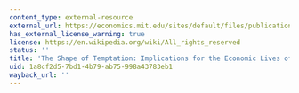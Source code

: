 ```yaml
---
content_type: external-resource
external_url: https://economics.mit.edu/sites/default/files/publications/The%20Shape%20of%20Temptation.pdf
has_external_license_warning: true
license: https://en.wikipedia.org/wiki/All_rights_reserved
status: ''
title: 'The Shape of Temptation: Implications for the Economic Lives of the Poor'
uid: 1a8cf2d5-7bd1-4b79-ab75-998a43783eb1
wayback_url: ''
---
```

